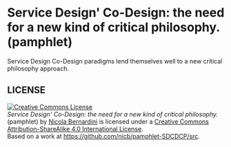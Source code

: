 # Service Design' Co-Design: the need for a new kind of critical philosophy.  (pamphlet)

Service Design Co-Design paradigms lend themselves well to a new critical philosophy approach.

## LICENSE

<a rel="license" href="http://creativecommons.org/licenses/by-sa/4.0/"><img
alt="Creative Commons License" style="border-width:0"
src="https://i.creativecommons.org/l/by-sa/4.0/88x31.png" /></a><br /><span
xmlns:dct="http://purl.org/dc/terms/" href="http://purl.org/dc/dcmitype/Text"
property="dct:title" rel="dct:type"><i>Service Design' Co-Design: the need for a
new kind of critical philosophy.</i> (pamphlet)</span> by <a
xmlns:cc="http://creativecommons.org/ns#"
href="https://github.com/nicb/pamphlet-SDCDCP" property="cc:attributionName"
rel="cc:attributionURL">Nicola Bernardini</a> is licensed under a <a
rel="license" href="http://creativecommons.org/licenses/by-sa/4.0/">Creative
Commons Attribution-ShareAlike 4.0 International License</a>.<br />Based on a
work at <a xmlns:dct="http://purl.org/dc/terms/"
href="https://github.com/nicb/pamphlet-SDCDCP/src"
rel="dct:source">https://github.com/nicb/pamphlet-SDCDCP/src</a>.
